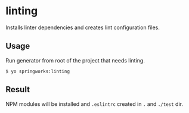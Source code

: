 # linting

Installs linter dependencies and creates lint configuration files.

## Usage

Run generator from root of the project that needs linting.

```
$ yo springworks:linting
```

## Result

NPM modules will be installed and `.eslintrc` created in `.` and `./test` dir.
